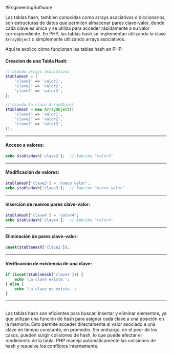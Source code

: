 #EngineeringSoftware 

Las tablas hash, también conocidas como arrays asociativos o diccionarios, son estructuras de datos que permiten almacenar pares clave-valor, donde cada clave es única y se utiliza para acceder rápidamente a su valor correspondiente. En PHP, las tablas hash se implementan utilizando la clase `ArrayObject` o simplemente utilizando arrays asociativos.

Aquí te explico cómo funcionan las tablas hash en PHP:

#### Creacion de una Tabla Hash:
```php
// Usando arrays asociativos
$tablaHash = [
    'clave1' => 'valor1',
    'clave2' => 'valor2',
    'clave3' => 'valor3',
];

// Usando la clase ArrayObject
$tablaHash = new ArrayObject([
    'clave1' => 'valor1',
    'clave2' => 'valor2',
    'clave3' => 'valor3',
]);
```

---
#### Acceso a valores:
```php
echo $tablaHash['clave2'];  // Imprime "valor2"
```

---
#### Modificación de valores:
```php
$tablaHash['clave3'] = 'nuevo valor';
echo $tablaHash['clave3'];  // Imprime "nuevo valor"
```

---
#### Inserción de nuevos pares clave-valor:
```php
$tablaHash['clave4'] = 'valor4';
echo $tablaHash['clave4'];  // Imprime "valor4"
```

---
#### Eliminación de pares clave-valor:
```php
unset($tablaHash['clave2']);
```

---
#### Verificación de existencia de una clave:
```php
if (isset($tablaHash['clave1'])) {
    echo 'La clave existe.';
} else {
    echo 'La clave no existe.';
}
```

---
##
Las tablas hash son eficientes para buscar, insertar y eliminar elementos, ya que utilizan una función de hash para asignar cada clave a una posición en la memoria. Esto permite acceder directamente al valor asociado a una clave en tiempo constante, en promedio. Sin embargo, en el peor de los casos, pueden surgir colisiones de hash, lo que puede afectar el rendimiento de la tabla. PHP maneja automáticamente las colisiones de hash y resuelve los conflictos internamente.